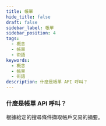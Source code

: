 ```yaml
---
title: 帳單
hide_title: false
draft: false
sidebar_label: 帳單
sidebar_position: 4
tags:
  - 概念
  - 帳單
  - 術語
keywords:
  - 概念
  - 帳單
  - 術語
description: 什麼是帳單 API 呼叫？
---
```


### 什麼是帳單 API 呼叫？

根據給定的搜尋條件擷取帳戶交易的摘要。
